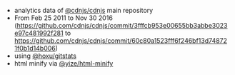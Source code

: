  - analytics data of [@cdnjs/cdnjs](https://github.com/cdnjs/cdnjs) main repository
  - From Feb 25 2011 to Nov 30 2016 (https://github.com/cdnjs/cdnjs/commit/3fffcb953e00655bb3abbe3023e97c481992f281 to https://github.com/cdnjs/cdnjs/commit/60c80a1523fff6f246bf13d748721f0b1d14b006)
 - using [@hoxu/gitstats](https://github.com/hoxu/gitstats)
 - html minify via [@yize/html-minify](https://github.com/yize/html-minify)
